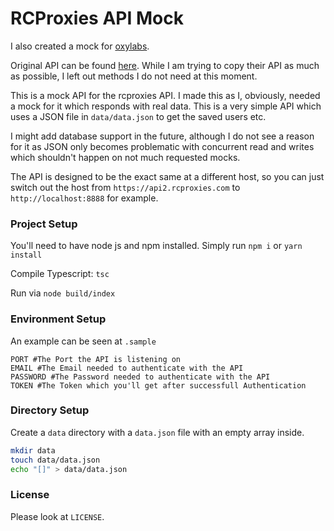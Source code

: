 # RCProxies API Mock

I also created a mock for [oxylabs](https://github.com/tiehm/oxylabs-mock).

Original API can be found [here](https://app.swaggerhub.com/apis-docs/rcproxies/RCProxies-Reseller-API/1.0.1-oas4). While I am trying to copy their API as much as possible, I left out methods I do not need at this moment.

This is a mock API for the rcproxies API. I made this as I, obviously, needed a mock for it which responds with real data. This is a very simple API which uses a JSON file in ``data/data.json`` to get the saved users etc. 

I might add database support in the future, although I do not see a reason for it as JSON only becomes problematic with concurrent read and writes which shouldn't happen on not much requested mocks. 

The API is designed to be the exact same at a different host, so you can just switch out the host from ``https://api2.rcproxies.com`` to ``http://localhost:8888`` for example.

### Project Setup

You'll need to have node js and npm installed. Simply run ``npm i`` or ``yarn install``

Compile Typescript:
``tsc``

Run via ``node build/index``

### Environment Setup

An example can be seen at ``.sample``

````dotenv
PORT #The Port the API is listening on
EMAIL #The Email needed to authenticate with the API
PASSWORD #The Password needed to authenticate with the API
TOKEN #The Token which you'll get after successfull Authentication
````

### Directory Setup

Create a ``data`` directory with a ``data.json`` file with an empty array inside.

````bash
mkdir data
touch data/data.json
echo "[]" > data/data.json
````

### License

Please look at ``LICENSE``.
